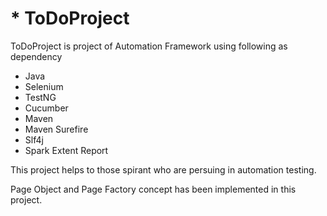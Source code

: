 # * ToDoProject
ToDoProject is project of Automation Framework using following as dependency

* Java
* Selenium
* TestNG
* Cucumber
* Maven 
* Maven Surefire
* Slf4j
* Spark Extent Report

This project helps to those spirant who are persuing in automation testing.

Page Object and Page Factory concept has been implemented in this project.


